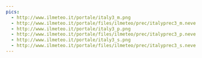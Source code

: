 ```yaml
---
pics:
  - http://www.ilmeteo.it/portale/italy3_m.png
  - http://www.ilmeteo.it/portale/files/ilmeteo/prec/italyprec3_m.neve.png
  - http://www.ilmeteo.it/portale/italy3_p.png
  - http://www.ilmeteo.it/portale/files/ilmeteo/prec/italyprec3_p.neve.png
  - http://www.ilmeteo.it/portale/italy3_s.png
  - http://www.ilmeteo.it/portale/files/ilmeteo/prec/italyprec3_s.neve.png
---
```

